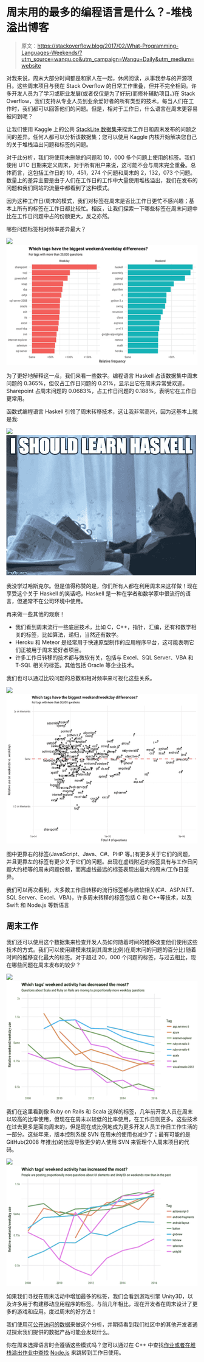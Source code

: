 # 周末用的最多的编程语言是什么？-堆栈溢出博客

> 原文：<https://stackoverflow.blog/2017/02/What-Programming-Languages-Weekends/?utm_source=wanqu.co&utm_campaign=Wanqu+Daily&utm_medium=website>

对我来说，周末大部分时间都是和家人在一起，休闲阅读，从事我参与的开源项目。这些周末项目与我在 Stack Overflow 的日常工作重叠，但并不完全相同。许多开发人员为了学习或职业发展(或者仅仅是为了好玩)而修补辅助项目。)在 Stack Overflow，我们支持从专业人员到业余爱好者的所有类型的技术。每当人们在工作时，我们都可以回答他们的问题。但是，相对于工作日，什么语言在周末更容易被问到呢？

让我们使用 Kaggle 上的公共 [StackLite 数据集](https://www.kaggle.com/stackoverflow/stacklite)来探索工作日和周末发布的问题之间的差异。任何人都可以分析该数据集；您可以使用 Kaggle 内核开始解决您自己的关于堆栈溢出问题和标签的问题。

对于此分析，我们将使用未删除的问题和 10，000 多个问题上使用的标签。我们使用 UTC 日期来定义周末，对于所有用户来说，这可能不会与周末完全重叠。总体而言，这包括工作日的 10，451，274 个问题和周末的 2，132，073 个问题。数量上的差异主要是由于人们在工作日的工作中大量使用堆栈溢出，我们在发布的问题和我们网站的流量中都看到了这种模式。

因为这种工作日/周末的模式，我们对标签在周末是否比工作日更忙不感兴趣；基本上所有的标签在工作日都比较忙。相反，让我们探索一下哪些标签在周末问题中比在工作日问题中占的份额更大，反之亦然。

哪些问题标签相对频率差异最大？

![](img/6ed0371d76264f8e9292e294421ab17e.png) ![](img/11480b6c6447d844931e0f8b5d05ca46.png)

为了更好地解释这一点，我们来看一些数字。编程语言 Haskell 占该数据集中周末问题的 0.365%，但仅占工作日问题的 0.21%，显示出它在周末异常受欢迎。Sharepoint 占周末问题的 0.0683%，占工作日问题的 0.188%，表明它在工作日更常用。

函数式编程语言 Haskell 引领了周末转移技术，这让我非常高兴，因为这基本上就是我:

![](img/01c1604d98309c5673e84e77e9fa1d4f.png) ![](img/dfba1775b272d3e5ac78005e99ac5696.png)

我没学过哈斯克尔。但是值得称赞的是，你们所有人都在利用周末来这样做！现在享受这个关于 Haskell 的笑话吧，Haskell 是一种在学者和数学家中很流行的语言，但通常不在公司环境中使用。

再来做一些其他的观察！

*   我们看到周末流行一些底层技术，比如 C，C++，指针，汇编，还有和数学相关的标签，比如算法，递归，当然还有数学。
*   Heroku 和 Meteor 是经常用于快速原型制作的应用程序平台，这可能表明它们正被用于周末爱好者项目。
*   许多工作日转移的技术都与微软有关，包括与 Excel、SQL Server、VBA 和 T-SQL 相关的标签。其他包括 Oracle 等企业技术。

我们也可以通过比较问题的总数和相对频率来可视化这些关系。

![](img/438ae4cc8615413b587abe16d508a7b6.png) ![](img/66d4c530061547384099159ed28a2b7d.png)

图中更靠右的标签(JavaScript、Java、C#、PHP 等。)有更多关于它们的问题，并且更靠左的标签有更少关于它们的问题。出现在虚线附近的标签具有与工作日问题大约相等的周末问题份额，而离虚线最远的标签表现出最大的周末/工作日差异。

我们可以再次看到，大多数工作日转移的流行标签都与微软相关(C#、ASP.NET、SQL Server、Excel、VBA)，许多周末转移的标签包括 C 和 C++等技术，以及 Swift 和 Node.js 等新语言

## 周末工作

我们还可以使用这个数据集来检查开发人员如何随着时间的推移改变他们使用这些技术的方式。我们可以使用建模来找到其周末比例(在周末问的问题的百分比)随着时间的推移变化最大的标签。对于超过 20，000 个问题的标签，与过去相比，现在哪些问题在周末发布的较少？

![](img/26f77f39c950e23f305f38a3ba869a24.png) ![](img/3f4c50eb8b740a7205bb77bae6138426.png)

我们在这里看到像 Ruby on Rails 和 Scala 这样的标签，几年前开发人员在周末以较高的比率使用，但现在在周末以较低的比率使用，在工作日则更多。这些技术在过去更多是面向周末的，但是现在成比例地成为更多开发人员工作日工作生活的一部分。这些年来，版本控制系统 SVN 在周末的使用也减少了；最有可能的是 GitHub(2008 年推出)的出现导致更少的人使用 SVN 来管理个人周末项目的代码。

![](img/85dfea2deb58e7fa35f3fb32bf114795.png) ![](img/c46ad88f85183f1dede65eb0fc7e4c91.png)

如果我们寻找在周末活动中增加最多的标签，我们会看到游戏引擎 Unity3D，以及许多用于构建移动应用程序的标签。与前几年相比，现在开发者在周末设计了更多的游戏和应用。度过周末的好方法！

我们使用[可公开访问的数据](https://www.kaggle.com/stackoverflow/stacklite)来做这个分析，并期待看到我们社区中的其他开发者通过探索我们提供的数据产品可能会发现什么。

你在周末选择语言时会遵循这些模式吗？您可以通过在 C++ 中查找[作业或者在堆栈溢出作业中查找](https://stackoverflow.com/jobs/developer-jobs-using-c++?utm_source=so-owned&utm_medium=blog&utm_campaign=dev-c4al&utm_content=c4al-link) [Node.js](https://stackoverflow.com/jobs/developer-jobs-using-nodejs?utm_source=so-owned&utm_medium=blog&utm_campaign=dev-c4al&utm_content=c4al-link) 来跳转到工作日使用。